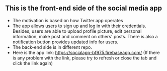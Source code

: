 ## This is the front-end side of the social media app
* The motivation is based on how Twitter app operates
* The app allows users to sign up and log in with their credentials. Besides, users are able to upload profile picture, edit personal information, make post and comment on others' posts. There is also a notification button provides updated info for users.
* The back-end side is in different repo.
* Here is the app link: https://socialapp-bf975.firebaseapp.com/
(If there is any problem with the link, please try to refresh or close the tab and click the link again)
